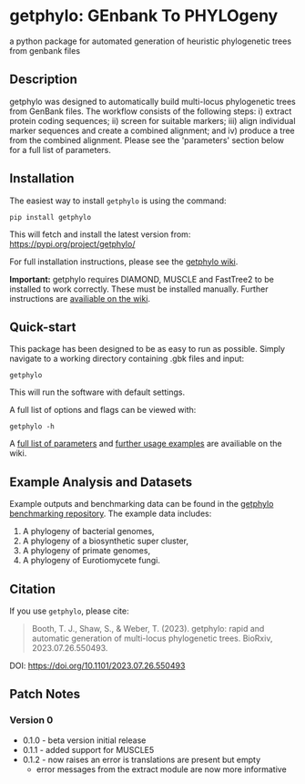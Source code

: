 # getphylo: GEnbank To PHYLOgeny
a python package for automated generation of heuristic phylogenetic trees from genbank files

## Description
getphylo was designed to automatically build multi-locus phylogenetic trees from GenBank files. The workflow consists of the following steps: i) extract protein coding sequences; ii) screen for suitable markers; iii) align individual marker sequences and create a combined alignment; and iv) produce a tree from the combined alignment. Please see the 'parameters' section below for a full list of parameters.

## Installation

The easiest way to install `getphylo` is using the command: 

`pip install getphylo`

This will fetch and install the latest version from: https://pypi.org/project/getphylo/

For full installation instructions, please see the [getphylo wiki](https://github.com/drboothtj/getphylo/wiki/Installation).

**Important:** getphylo requires DIAMOND, MUSCLE and FastTree2 to be installed to work correctly. These must be installed manually. Further instructions are [availiable on the wiki](https://github.com/drboothtj/getphylo/wiki/Installation).

## Quick-start
This package has been designed to be as easy to run as possible. Simply navigate to a working directory containing .gbk files and input:

`getphylo`

This will run the software with default settings.

A full list of options and flags can be viewed with:

`getphylo -h`

A [full list of parameters](https://github.com/drboothtj/getphylo/wiki/Parameter-List) and [further usage examples](https://github.com/drboothtj/getphylo/wiki/Advanced-Usage-(Case-Studies)) are availiable on the wiki.

## Example Analysis and Datasets
Example outputs and benchmarking data can be found in the [getphylo benchmarking repository](https://github.com/drboothtj/getphylo_benchmarking). The example data includes:

1. A phylogeny of bacterial genomes,
2. A phylogeny of a biosynthetic super cluster,
3. A phylogeny of primate genomes,
4. A phylogeny of Eurotiomycete fungi.

## Citation
If you use `getphylo`, please cite:

> Booth, T. J., Shaw, S., & Weber, T. (2023). getphylo: rapid and automatic generation of multi-locus phylogenetic trees. BioRxiv, 2023.07.26.550493. 

DOI: https://doi.org/10.1101/2023.07.26.550493

## Patch Notes
### Version  0
- 0.1.0 - beta version initial release
- 0.1.1 - added support for MUSCLE5
- 0.1.2 - now raises an error is translations are present but empty
	- error messages from the extract module are now more informative
